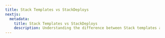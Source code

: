 ```yaml
---
title: Stack Templates vs StackDeploys
nextjs:
  metadata:
    title: Stack Templates vs StackDeploys
    description: Understanding the difference between Stack templates and Stack deployments in Kubenest.
---
```

